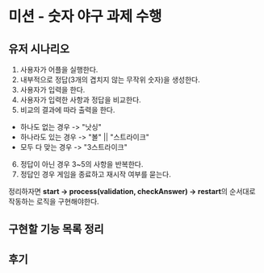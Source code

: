 # 미션 - 숫자 야구 과제 수행

## 유저 시나리오

1.  사용자가 어플을 실행한다.
2.  내부적으로 정답(3개의 겹치지 않는 무작위 숫자)을 생성한다.
3.  사용자가 입력을 한다.
4.  사용자가 입력한 사항과 정답을 비교한다.
5.  비교의 결과에 따라 출력을 한다.

- 하나도 없는 경우 -> "낫싱"
- 하나라도 있는 경우 -> "볼" || "스트라이크"
- 모두 다 맞는 경우 -> "3스트라이크"

6.  정답이 아닌 경우 3~5의 사항을 반복한다.
7.  정답인 경우 게임을 종료하고 재시작 여부를 묻는다.

정리하자면 **start -> process(validation, checkAnswer) -> restart**의 순서대로 작동하는 로직을 구현해야한다.

## 구현할 기능 목록 정리

## 후기
